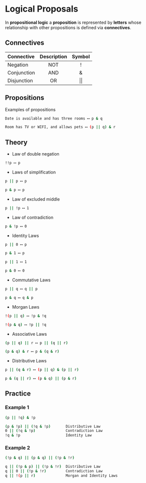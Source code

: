 # Logical Proposals

In **propositional logic** a **proposition** is represented by **letters** whose relationship with other propositions is defined via **connectives**.

## Connectives

| Connective        | Description   | Symbol        |
| :-------------    | :-----------: | :-----------: |
| Negation          | NOT           | !             |
| Conjunction       | AND           | &             |
| Disjunction       | OR            | \|\|          |

## Propositions

Examples of propositions

```sh
Date is available and has three rooms ⟷ p & q
```

```sh
Room has TV or WIFI, and allows pets ⟷ (p || q) & r
```

## Theory

- Law of double negation
  
```sh
!!p ⟷ p
```

- Laws of simplification

```sh
p || p ⟷ p
```

```sh
p & p ⟷ p
```

- Law of excluded middle

```sh
p || !p ⟷ 1
```

- Law of contradiction

```sh
p & !p ⟷ 0
```

- Identity Laws

```sh
p || 0 ⟷ p
```

```sh
p & 1 ⟷ p
```

```sh
p || 1 ⟷ 1
```

```sh
p & 0 ⟷ 0
```

- Commutative Laws

```sh
p || q ⟷ q || p
```

```sh
p & q ⟷ q & p
```

- Morgan Laws

```sh
!(p || q) ⟷ !p & !q
```

```sh
!(p & q) ⟷ !p || !q
```

- Associative Laws

```sh
(p || q) || r ⟷ p || (q || r)
```

```sh
(p & q) & r ⟷ p & (q & r)
```

- Distributive Laws

```sh
p || (q & r) ⟷ (p || q) & (p || r)
```

```sh
p & (q || r) ⟷ (p & q) || (p & r)
```

## Practice

### Example 1

```sh
(p || !q) & !p
```

```sh
(p & !p) || (!q & !p)       Distributive Law
0 || (!q & !p)              Contradiction Law
!q & !p                     Identity Law
```

### Example 2

```sh
(!p & q) || (p & q) || (!p & !r)
```

```sh
q || (!p & p) || (!p & !r)  Distributive Law
q || 0 || (!p & !r)         Contradiction Law
q || !(p || r)              Morgan and Identity Laws
```
